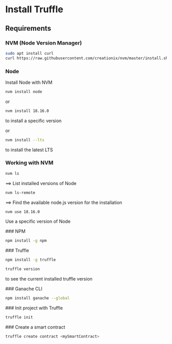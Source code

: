 # Install Truffle

## Requirements

### NVM (Node Version Manager)

```sh
sudo apt install curl 
curl https://raw.githubusercontent.com/creationix/nvm/master/install.sh | bash 
```

### Node

Install Node with NVM

```sh
nvm install node
```

or 

```sh
nvm install 18.16.0
```

to install a specific version


or 

```sh
nvm install --lts
```

to install the latest LTS

### Working with NVM

```sh
nvm ls
```

==> List installed versions of Node

```sh
nvm ls-remote
```

==> Find the available node.js version for the installation

```sh
nvm use 18.16.0
```
Use a specific version of Node


### NPM

```sh
npm install -g npm
```


### Truffle

```sh
npm install -g truffle
```

```sh
truffle version
```

to see the current installed truffle version


### Ganache CLI

```sh
npm install ganache --global
```

### Init project with Truffle

```sh
truffle init
```

### Create a smart contract

```sh
truffle create contract <mySmartContract>
```









